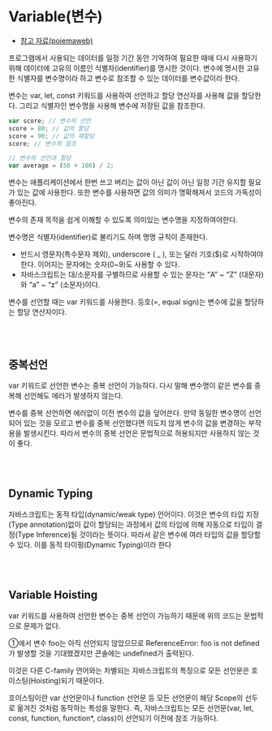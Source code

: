 # Variable(변수)

- [참고 자료(poiemaweb)](https://poiemaweb.com/js-data-type-variable)

프로그램에서 사용되는 데이터를 일정 기간 동안 기억하여 필요한 때에 다시 사용하기 위해 데이터에 고유의 이름인 식별자(identifier)를 명시한 것이다. 변수에 명시한 고유한 식별자를 변수명이라 하고 변수로 참조할 수 있는 데이터를 변수값이라 한다.

변수는 var, let, const 키워드를 사용하여 선언하고 할당 연산자를 사용해 값을 할당한다. 그리고 식별자인 변수명을 사용해 변수에 저장된 값을 참조한다.

```js
var score; // 변수의 선언
score = 80; // 값의 할당
score = 90; // 값의 재할당
score; // 변수의 참조

// 변수의 선언과 할당
var average = (50 + 100) / 2;
```

변수는 애플리케이션에서 한번 쓰고 버리는 값이 아닌 값이 아닌 일정 기간 유지할 필요가 있는 값에 사용한다. 또한 변수를 사용하면 값의 의미가 명확해져서 코드의 가독성이 좋아진다.

변수의 존재 목적을 쉽게 이해할 수 있도록 의미있는 변수명을 지정하여야한다.

변수명은 식별자(identifier)로 불리기도 하며 명명 규칙이 존재한다.

- 반드시 영문자(특수문자 제외), underscore ( \_ ), 또는 달러 기호($)로 시작하여야 한다. 이어지는 문자에는 숫자(0~9)도 사용할 수 있다.
- 자바스크립트는 대/소문자를 구별하므로 사용할 수 있는 문자는 “A” ~ “Z” (대문자)와 “a” ~ “z” (소문자)이다.

변수를 선언할 때는 var 키워드를 사용한다. 등호(=, equal sign)는 변수에 값을 할당하는 할당 연산자이다.

<br /><br />

## 중복선언

var 키워드로 선언한 변수는 중복 선언이 가능하다. 다시 말해 변수명이 같은 변수를 중복해 선언해도 에러가 발생하지 않는다.

변수를 중복 선언하면 에러없이 이전 변수의 값을 덮어쓴다. 만약 동일한 변수명이 선언되어 있는 것을 모르고 변수를 중복 선언했다면 의도치 않게 변수의 값을 변경하는 부작용을 발생시킨다. 따라서 변수의 중복 선언은 문법적으로 허용되지만 사용하지 않는 것이 좋다.

<br /><br />

## Dynamic Typing

자바스크립트는 동적 타입(dynamic/weak type) 언어이다. 이것은 변수의 타입 지정(Type annotation)없이 값이 할당되는 과정에서 값의 타입에 의해 자동으로 타입이 결정(Type Inference)될 것이라는 뜻이다. 따라서 같은 변수에 여러 타입의 값을 할당할 수 있다. 이를 동적 타이핑(Dynamic Typing)이라 한다

<br /><br />

## Variable Hoisting

var 키워드를 사용하여 선언한 변수는 중복 선언이 가능하기 때문에 위의 코드는 문법적으로 문제가 없다.

①에서 변수 foo는 아직 선언되지 않았으므로 ReferenceError: foo is not defined가 발생할 것을 기대했겠지만 콘솔에는 undefined가 출력된다.

이것은 다른 C-family 언어와는 차별되는 자바스크립트의 특징으로 모든 선언문은 호이스팅(Hoisting)되기 때문이다.

호이스팅이란 var 선언문이나 function 선언문 등 모든 선언문이 해당 Scope의 선두로 옮겨진 것처럼 동작하는 특성을 말한다. 즉, 자바스크립트는 모든 선언문(var, let, const, function, function\*, class)이 선언되기 이전에 참조 가능하다.
